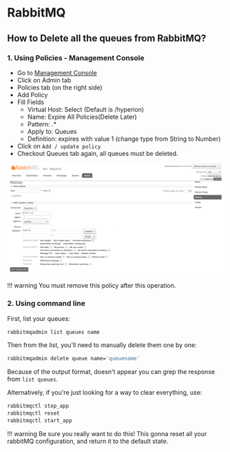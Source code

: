# RabbitMQ

## How to Delete all the queues from RabbitMQ?

### 1. Using Policies - Management Console

  - Go to [Management Console](localhost:15672)
  - Click on Admin tab
  - Policies tab (on the right side)
  - Add Policy
  - Fill Fields
    - Virtual Host: Select (Default is /hyperion)
    - Name: Expire All Policies(Delete Later)
    - Pattern: .*
    - Apply to: Queues
    - Definition: expires with value 1 (change type from String to Number)
  - Click on `Add / update policy`
  - Checkout Queues tab again, all queues must be deleted.
  
  [![rabbit](../assets/img/rabbit.png)](../assets/img/rabbit.png)
 
!!! warning
    You must remove this policy after this operation.
    
### 2. Using command line 

First, list your queues:
````bash
rabbitmqadmin list queues name 
````
Then from the list, you'll need to manually delete them one by one:
````bash
rabbitmqadmin delete queue name='queuename' 
````
Because of the output format, doesn't appear you can grep the response from `list queues`. 

Alternatively, if you're just looking for a way to clear everything, use:
````bash 
rabbitmqctl stop_app
rabbitmqctl reset
rabbitmqctl start_app
````
!!! warning
    Be sure you really want to do this!
    This gonna reset all your rabbitMQ configuration, and return it to the default state.
